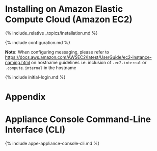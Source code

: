 ---
---

# Installing on Amazon Elastic Compute Cloud (Amazon EC2)

{% include_relative _topics/installation.md %}

{% include configuration.md %}

**Note:** When configuring messaging, please refer to https://docs.aws.amazon.com/AWSEC2/latest/UserGuide/ec2-instance-naming.html on hostname guidelines i.e. inclusion of `.ec2.internal` or `.compute.internal` in the hostname

{% include initial-login.md %}

# Appendix

# Appliance Console Command-Line Interface (CLI)

{% include appe-appliance-console-cli.md %}
